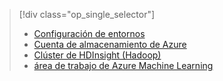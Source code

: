 > [!div class="op_single_selector"]
> * [Configuración de entornos](../articles/machine-learning/team-data-science-process/environment-setup.md)
> * [Cuenta de almacenamiento de Azure](../articles/storage/common/storage-quickstart-create-account.md)
> * [Clúster de HDInsight (Hadoop)](../articles/machine-learning/team-data-science-process/customize-hadoop-cluster.md)
> * [área de trabajo de Azure Machine Learning](../articles/machine-learning/studio/create-workspace.md)
> 
> 

